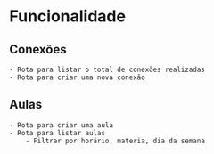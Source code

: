 # Funcionalidade

## Conexões
    - Rota para listar o total de conexões realizadas
    - Rota para criar uma nova conexão 

## Aulas
    - Rota para criar uma aula
    - Rota para listar aulas 
        - Filtrar por horário, materia, dia da semana